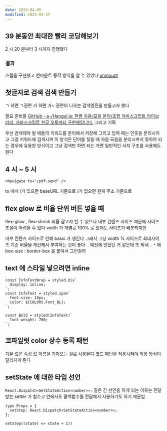 ```yaml
---
date: 2023-04-05
modified: 2023-04-27
---
```


## 39 분동안 최대한 빨리 코딩해보기

2 시 20 분부터 3 시까지 진행했다

### 결과

스탭을 구현했고 언마운트 동작 방식을 알 수 있었다
[unmount](../../../front/react/unmount/unmount)

## 첫글자로 검색 검색 만들기

ㄱ 하면 ㄱ관련
가 하면 가~ 관련이 나오는
검색엔진을 만들고자 했다

필요 준비물
[GitHub - e-/Hangul.js: 한글 자음/모음 분리/조합 자바스크립트 라이브러리. 자바스크립트 한글 오토마타 구현체입니다.](https://github.com/e-/Hangul.js/)
그리고 기획

우선 검색돼야 될 애들의 키워드를 분리해서 저장해
그리고 입력 때는 인풋을 분리시키고 그걸 키워드에 검색시켜
이 방식은 단어를 찾을 때 자음 모음을 분리시켜서 찾아야 되는 경우에 유용한 방식이고
그냥 검색만 하면 되는 거면 일반적인 서치 구조를 사용해도 된다

## 4 시 ~ 5 시

```tsx
<Navigate to="/pdf-send" />
```

to 에서 /가 있으면 baseURL 기준으로
/가 없으면 현재 주소 기준으로

## flex glow 로 비율 단위 버튼 넣을 때

flex-glow , flex-shrink 비율 잡고자 할 수 있으나
내부 컨텐츠 사이즈 때문에 사이즈 조절이 어려울 수 있다
width 가 개별로 100% 로 있어도 사이즈가 배분되지만

내부 컨텐츠 사이즈로 인해 basis 가 생긴다
그래서 그냥 width % 사이즈로 최대사이즈 기준 비율을 계산해서 부여하는 것이 좋다
.. 예전에 안됬던 거 같은데 또 되네 ..
`*` 에 box-size : border-box 를 붙여서 그런걸까

## text 에 스타일 넣으려면 inline

```tsx
const InfoTextWrap = styled.div`
  display: inline;
`;
const InfoText = styled.span`
  font-size: 18px;
  color: ${COLORS.Font_BL};
`;

const Bold = styled(InfoText)`
  font-weight: 700;
`;
```

## 코파일럿 color 상수 등록 패턴

기본 값은 속성 값 이름을 가져오는 걸로 사용된다
코드 패턴을 적용시켜야 적용 방식이 달라지게 된다

## setState 에 대한 타입 선언

`React.Dispatch<SetStateAction<number>>;` 같은 긴 선언을 하게 되는 이유는
전달 받는 setter 가 함수고
안에서도 콜백함수를 전달해서 사용하기도 하기 때문임

```tsx
type Props = {
  setStep: React.Dispatch<SetStateAction<number>>;
};

setStep((state) => state + 1))
```
